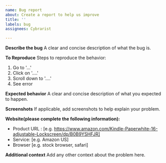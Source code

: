 ```yaml
---
name: Bug report
about: Create a report to help us improve
title: ''
labels: bug
assignees: Cybrarist

---
```


**Describe the bug**
A clear and concise description of what the bug is.

**To Reproduce**
Steps to reproduce the behavior:
1. Go to '...'
2. Click on '....'
3. Scroll down to '....'
4. See error

**Expected behavior**
A clear and concise description of what you expected to happen.

**Screenshots**
If applicable, add screenshots to help explain your problem.


**Website(please complete the following information):**
 - Product URL : [e.g. https://www.amazon.com/Kindle-Paperwhite-16-adjustable-Lockscreen/dp/B0B9YSHFJR]
 - Service: [e.g. Amazon US]
 - Browser [e.g. stock browser, safari]

**Additional context**
Add any other context about the problem here.
